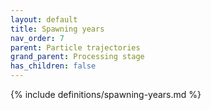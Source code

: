 ```yaml
---
layout: default
title: Spawning years
nav_order: 7
parent: Particle trajectories
grand_parent: Processing stage
has_children: false
---
```

{% include definitions/spawning-years.md %}